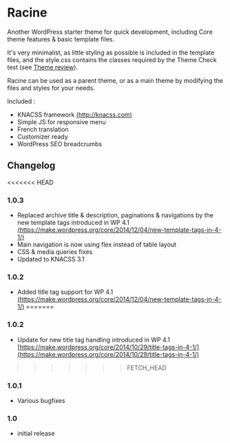 # Racine

Another WordPress starter theme for quick development, including Core theme features & basic template files.

It's very minimalist, as little styling as possible is included in the template files, and the style.css contains the classes required by the Theme Check test (see [Theme review](http://codex.wordpress.org/Theme_Review)). 

Racine can be used as a parent theme, or as a main theme by modifying the files and styles for your needs.

Included :

* KNACSS framework [(http://knacss.com)](http://knacss.com)
* Simple JS for responsive menu
* French translation
* Customizer ready
* WordPress SEO breadcrumbs

## Changelog
<<<<<<< HEAD
### 1.0.3
* Replaced archive title & description, paginations & navigations by the new template tags introduced in WP 4.1 [(https://make.wordpress.org/core/2014/12/04/new-template-tags-in-4-1/)](https://make.wordpress.org/core/2014/12/04/new-template-tags-in-4-1/)
* Main navigation is now using flex instead of table layout
* CSS & media queries fixes
* Updated to KNACSS 3.1

### 1.0.2
* Added title tag support for WP 4.1 [(https://make.wordpress.org/core/2014/12/04/new-template-tags-in-4-1/)](https://make.wordpress.org/core/2014/12/04/new-template-tags-in-4-1/)
=======
### 1.0.2
* Update for new title tag handling introduced in WP 4.1 [https://make.wordpress.org/core/2014/10/29/title-tags-in-4-1/](https://make.wordpress.org/core/2014/10/29/title-tags-in-4-1/)
>>>>>>> FETCH_HEAD

### 1.0.1
* Various bugfixes

### 1.0
* initial release

